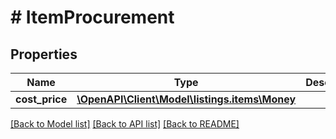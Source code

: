 # # ItemProcurement

## Properties

Name | Type | Description | Notes
------------ | ------------- | ------------- | -------------
**cost_price** | [**\OpenAPI\Client\Model\listings.items\Money**](Money.md) |  |

[[Back to Model list]](../../README.md#models) [[Back to API list]](../../README.md#endpoints) [[Back to README]](../../README.md)
